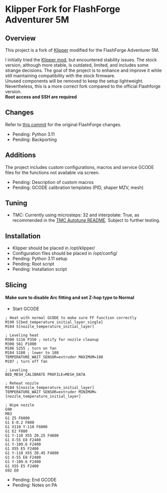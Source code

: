 # Klipper Fork for FlashForge Adventurer 5M

## Overview

This project is a fork of [Klipper](https://www.klipper3d.org) modified for the FlashForge Adventurer 5M.  

I initially tried the [Klipper mod](https://github.com/xblax/flashforge_ad5m_klipper_mod/), but encountered stability issues. The stock version, although more stable, is outdated, limited, and includes some strange decisions. The goal of the project is to enhance and improve it while still maintaining compatibility with the stock firmware.  
Unused components will be removed to keep the setup lightweight. Nevertheless, this is a more correct fork compared to the official Flashforge version.  
**Root access and SSH are required**

## Changes

Refer to [this commit](https://github.com/DeZepTup/klipper/commit/9fa5d8a270b7d7417bc0381fc5ad3734d213ad56) for the original FlashForge changes.

- Pending: Python 3.11
- Pending: Backporting

## Additions

The project includes custom configurations, macros and service GCODE files for the functions not available via screen.

- Pending: Description of custom macros
- Pending: GCODE calibration templates (PID, shaper MZV, mesh)

## Tuning

- TMC: Currently using microsteps: 32 and interpolate: True, as recommended in the [TMC Autotune README](https://github.com/andrewmcgr/klipper_tmc_autotune). Subject to further testing.

## Installation

- Klipper should be placed in /opt/klipper/
- Configuration files should be placed in /opt/config/
- Pending: Python 3.11 setup
- Pending: Root script
- Pending: Installation script

## Slicing

#### Make sure to disable **Arc fitting** and set **Z-hop type** to **Normal**  

* Start GCODE
```gcode
; Heat with normal GCODE to make sure FF function correctly
M190 S[bed_temperature_initial_layer_single]
M104 S[nozzle_temperature_initial_layer]

; Leveling heat
M300 S116 P350 ; notify for nozzle cleanup
M300 S61 P1000
M106 S255 ; turn on fan
M104 S180 ; lower to 180
TEMPERATURE_WAIT SENSOR=extruder MAXIMUM=180
M107 ; turn off fan

; Leveling
BED_MESH_CALIBRATE PROFILE=MESH_DATA

; Reheat nozzle
M104 S[nozzle_temperature_initial_layer]
TEMPERATURE_WAIT SENSOR=extruder MINIMUM=[nozzle_temperature_initial_layer]

; Wipe nozzle
G90
M83
G1 Z5 F6000
G1 E-0.2 F800
G1 X110 Y-110 F6000
G1 E2 F800
G1 Y-110 X55 Z0.25 F4800
G1 X-55 E8 F2400
G1 Y-109.6 F2400
G1 X55 E5 F2400
G1 Y-110 X55 Z0.45 F4800
G1 X-55 E8 F2400
G1 Y-109.6 F2400
G1 X55 E5 F2400
G92 E0
```
- Pending: End GCODE
- Pending: Notes on PA
